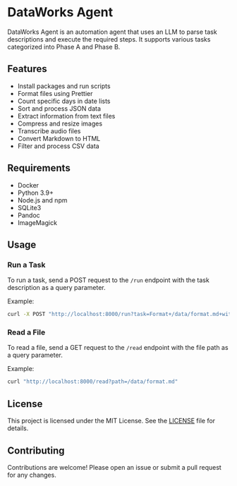 # DataWorks Agent

DataWorks Agent is an automation agent that uses an LLM to parse task descriptions and execute the required steps. It supports various tasks categorized into Phase A and Phase B.

## Features

- Install packages and run scripts
- Format files using Prettier
- Count specific days in date lists
- Sort and process JSON data
- Extract information from text files
- Compress and resize images
- Transcribe audio files
- Convert Markdown to HTML
- Filter and process CSV data

## Requirements

- Docker
- Python 3.9+
- Node.js and npm
- SQLite3
- Pandoc
- ImageMagick

## Usage

### Run a Task

To run a task, send a POST request to the `/run` endpoint with the task description as a query parameter.

Example:
```sh
curl -X POST "http://localhost:8000/run?task=Format+/data/format.md+with+prettier+3.4.2"
```

### Read a File

To read a file, send a GET request to the `/read` endpoint with the file path as a query parameter.

Example:
```sh
curl "http://localhost:8000/read?path=/data/format.md"
```

## License

This project is licensed under the MIT License. See the [LICENSE](./LICENSE) file for details.

## Contributing

Contributions are welcome! Please open an issue or submit a pull request for any changes.

